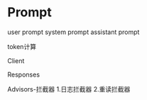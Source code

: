 # Prompt
 user prompt
 system prompt
 assistant prompt

 token计算

 Client

 Responses

 Advisors-拦截器
1.日志拦截器
2.重读拦截器

 